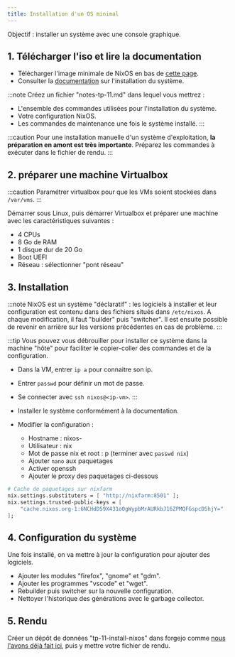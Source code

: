 ```yaml
---
title: Installation d'un OS minimal
---
```


Objectif : installer un système avec une console graphique.

## 1. Télécharger l'iso et lire la documentation

- Télécharger l'image minimale de NixOS en bas de [cette page](https://nixos.org/download/).
- Consulter la [documentation](https://nixos.org/manual/nixos/stable/#sec-installation-manual) sur l'installation du système.

:::note
Créez un fichier "notes-tp-11.md" dans lequel vous mettrez :

- L'ensemble des commandes utilisées pour l'installation du système.
- Votre configuration NixOS.
- Les commandes de maintenance une fois le système installé.
:::

:::caution
Pour une installation manuelle d'un système d'exploitation, **la préparation en amont est très importante**.
Préparez les commandes à exécuter dans le fichier de rendu.
:::

## 2. préparer une machine Virtualbox

:::caution
Paramétrer virtualbox pour que les VMs soient stockées dans `/var/vms`.
:::

Démarrer sous Linux, puis démarrer Virtualbox et préparer une machine avec les caractéristiques suivantes&nbsp;:

- 4 CPUs
- 8 Go de RAM
- 1 disque dur de 20 Go
- Boot UEFI
- Réseau : sélectionner "pont réseau"

## 3. Installation

:::note
NixOS est un système "déclaratif" : les logiciels à installer et leur configuration est contenu dans des fichiers situés dans `/etc/nixos`.
A chaque modification, il faut "builder" puis "switcher". Il est ensuite possible de revenir en arrière sur les versions précédentes en cas de problème.
:::

:::tip
Vous pouvez vous débrouiller pour installer ce système dans la machine "hôte" pour faciliter le copier-coller des commandes et de la configuration.

- Dans la VM, entrer `ip a` pour connaitre son ip.
- Entrer `passwd` pour définir un mot de passe.
- Se connecter avec `ssh nixos@<ip-vm>`.
:::

- Installer le système conformément à la documentation.
- Modifier la configuration :
  - Hostname : nixos-<tonpseudo>
  - Utilisateur : nix
  - Mot de passe nix et root : p (terminer avec `passwd nix`)
  - Ajouter `nano` aux paquetages
  - Activer openssh
  - Ajouter le proxy des paquetages ci-dessous

```nix
# Cache de paquetages sur nixfarm
nix.settings.substituters = [ "http://nixfarm:8501" ];
nix.settings.trusted-public-keys = [
	"cache.nixos.org-1:6NCHdD59X431o0gWypbMrAURkbJ16ZPMQFGspcDShjY="
];
```

## 4. Configuration du système

Une fois installé, on va mettre à jour la configuration pour ajouter des logiciels.

- Ajouter les modules "firefox", "gnome" et "gdm".
- Ajouter les programmes "vscode" et "wget".
- Rebuilder puis switcher sur la nouvelle configuration.
- Nettoyer l'historique des générations avec le garbage collector.

## 5. Rendu

Créer un dépôt de données "tp-11-install-nixos" dans forgejo comme [nous l'avons déjà fait ici](/informatique/travaux-pratiques/03-markdown/#pr%C3%A9paration), puis y mettre votre fichier de rendu.
